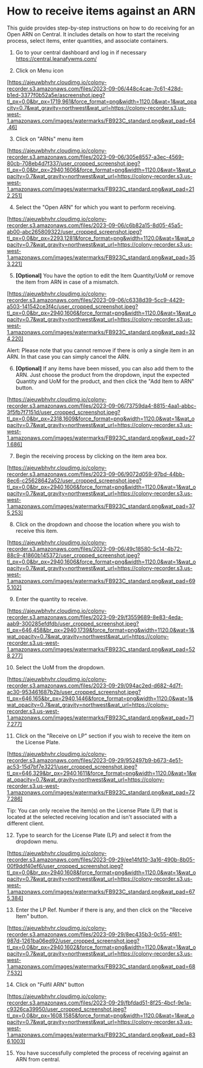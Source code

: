 # How to receive items against an ARN

This guide provides step-by-step instructions on how to do receiving for an Open ARN on Central. It includes details on how to start the receiving process, select items, enter quantities, and associate containers.

1. Go to your central dashboard and log in if necessary <https://central.leanafywms.com/>


2. Click on Menu icon

[https://ajeuwbhvhr.cloudimg.io/colony-recorder.s3.amazonaws.com/files/2023-09-06/448c4cae-7c61-428d-b1ed-3377f0b52a5e/ascreenshot.jpeg?tl_px=0,0&br_px=1719,961&force_format=png&width=1120.0&wat=1&wat_opacity=0.7&wat_gravity=northwest&wat_url=https://colony-recorder.s3.us-west-1.amazonaws.com/images/watermarks/FB923C_standard.png&wat_pad=64,46]


3. Click on "ARNs" menu item

[https://ajeuwbhvhr.cloudimg.io/colony-recorder.s3.amazonaws.com/files/2023-09-06/305e8557-a3ec-4569-80cb-708eb4d7f337/user_cropped_screenshot.jpeg?tl_px=0,0&br_px=2940,1606&force_format=png&width=1120.0&wat=1&wat_opacity=0.7&wat_gravity=northwest&wat_url=https://colony-recorder.s3.us-west-1.amazonaws.com/images/watermarks/FB923C_standard.png&wat_pad=212,251]


4. Select the "Open ARN" for which you want to perform receiving.

[https://ajeuwbhvhr.cloudimg.io/colony-recorder.s3.amazonaws.com/files/2023-09-06/c6b82a15-8d05-45a5-ab00-abc265809322/user_cropped_screenshot.jpeg?tl_px=0,0&br_px=2293,1281&force_format=png&width=1120.0&wat=1&wat_opacity=0.7&wat_gravity=northwest&wat_url=https://colony-recorder.s3.us-west-1.amazonaws.com/images/watermarks/FB923C_standard.png&wat_pad=353,221]


5. **[Optional]** You have the option to edit the Item Quantity/UoM or remove the item from ARN in case of a mismatch. 

[https://ajeuwbhvhr.cloudimg.io/colony-recorder.s3.amazonaws.com/files/2023-09-06/c6338d39-5cc9-4429-a503-141542ce3f4c/user_cropped_screenshot.jpeg?tl_px=0,0&br_px=2940,1606&force_format=png&width=1120.0&wat=1&wat_opacity=0.7&wat_gravity=northwest&wat_url=https://colony-recorder.s3.us-west-1.amazonaws.com/images/watermarks/FB923C_standard.png&wat_pad=324,220]


Alert: Please note that you cannot remove if there is only a single item in an ARN. In that case you can simply cancel the ARN.


6. **[Optional]** If any items have been missed, you can also add them to the ARN. Just choose the product from the dropdown, input the expected Quantity and UoM for the product, and then click the "Add Item to ARN" button.

[https://ajeuwbhvhr.cloudimg.io/colony-recorder.s3.amazonaws.com/files/2023-09-06/73759da4-8815-4aa1-abbc-3f5fb7f7151d/user_cropped_screenshot.jpeg?tl_px=0,0&br_px=2318,1609&force_format=png&width=1120.0&wat=1&wat_opacity=0.7&wat_gravity=northwest&wat_url=https://colony-recorder.s3.us-west-1.amazonaws.com/images/watermarks/FB923C_standard.png&wat_pad=271,686]


7. Begin the receiving process by clicking on the item area box.

[https://ajeuwbhvhr.cloudimg.io/colony-recorder.s3.amazonaws.com/files/2023-09-06/9072d059-97bd-44bb-8ec6-c25628642a52/user_cropped_screenshot.jpeg?tl_px=0,0&br_px=2940,1606&force_format=png&width=1120.0&wat=1&wat_opacity=0.7&wat_gravity=northwest&wat_url=https://colony-recorder.s3.us-west-1.amazonaws.com/images/watermarks/FB923C_standard.png&wat_pad=375,253]


8. Click on the dropdown and choose the location where you wish to receive this item.

[https://ajeuwbhvhr.cloudimg.io/colony-recorder.s3.amazonaws.com/files/2023-09-06/49c18580-5c14-4b72-88c9-41860b145372/user_cropped_screenshot.jpeg?tl_px=0,0&br_px=2940,1606&force_format=png&width=1120.0&wat=1&wat_opacity=0.7&wat_gravity=northwest&wat_url=https://colony-recorder.s3.us-west-1.amazonaws.com/images/watermarks/FB923C_standard.png&wat_pad=695,102]


9. Enter the quantity to receive.

[https://ajeuwbhvhr.cloudimg.io/colony-recorder.s3.amazonaws.com/files/2023-09-29/f3559689-8e83-4eda-aab9-300285efdfdb/user_cropped_screenshot.jpeg?tl_px=646,458&br_px=2940,1739&force_format=png&width=1120.0&wat=1&wat_opacity=0.7&wat_gravity=northwest&wat_url=https://colony-recorder.s3.us-west-1.amazonaws.com/images/watermarks/FB923C_standard.png&wat_pad=528,277]


10. Select the UoM from the dropdown.

[https://ajeuwbhvhr.cloudimg.io/colony-recorder.s3.amazonaws.com/files/2023-09-29/094ac2ed-d682-4d7f-ac30-953461687b2b/user_cropped_screenshot.jpeg?tl_px=646,165&br_px=2940,1446&force_format=png&width=1120.0&wat=1&wat_opacity=0.7&wat_gravity=northwest&wat_url=https://colony-recorder.s3.us-west-1.amazonaws.com/images/watermarks/FB923C_standard.png&wat_pad=717,277]


11. Click on the "Receive on LP" section if you wish to receive the item on the License Plate.

[https://ajeuwbhvhr.cloudimg.io/colony-recorder.s3.amazonaws.com/files/2023-09-29/952497b9-b673-4e51-ac53-15d7bf7e3221/user_cropped_screenshot.jpeg?tl_px=646,329&br_px=2940,1611&force_format=png&width=1120.0&wat=1&wat_opacity=0.7&wat_gravity=northwest&wat_url=https://colony-recorder.s3.us-west-1.amazonaws.com/images/watermarks/FB923C_standard.png&wat_pad=727,286]


Tip: You can only receive the item(s) on the License Plate (LP) that is located at the selected receiving location and isn't associated with a different client.


12. Type to search for the License Plate (LP) and select it from the dropdown menu.

[https://ajeuwbhvhr.cloudimg.io/colony-recorder.s3.amazonaws.com/files/2023-09-29/ee14fd10-3a16-490b-8b05-00f9ddf40ef6/user_cropped_screenshot.jpeg?tl_px=0,0&br_px=2940,1608&force_format=png&width=1120.0&wat=1&wat_opacity=0.7&wat_gravity=northwest&wat_url=https://colony-recorder.s3.us-west-1.amazonaws.com/images/watermarks/FB923C_standard.png&wat_pad=675,384]


13. Enter the LP Ref. Number if there is any, and then click on the "Receive Item" button.

[https://ajeuwbhvhr.cloudimg.io/colony-recorder.s3.amazonaws.com/files/2023-09-29/8ec435b3-0c55-4f61-987d-1261ba06ed92/user_cropped_screenshot.jpeg?tl_px=0,0&br_px=2940,1602&force_format=png&width=1120.0&wat=1&wat_opacity=0.7&wat_gravity=northwest&wat_url=https://colony-recorder.s3.us-west-1.amazonaws.com/images/watermarks/FB923C_standard.png&wat_pad=687,532]


14. Click on "Fulfil ARN" button 

[https://ajeuwbhvhr.cloudimg.io/colony-recorder.s3.amazonaws.com/files/2023-09-29/fbfdad51-8f25-4bcf-9e1a-c9326ca39950/user_cropped_screenshot.jpeg?tl_px=0,0&br_px=1608,1585&force_format=png&width=1120.0&wat=1&wat_opacity=0.7&wat_gravity=northwest&wat_url=https://colony-recorder.s3.us-west-1.amazonaws.com/images/watermarks/FB923C_standard.png&wat_pad=836,1003]


15. You have successfully completed the process of receiving against an ARN from central. 